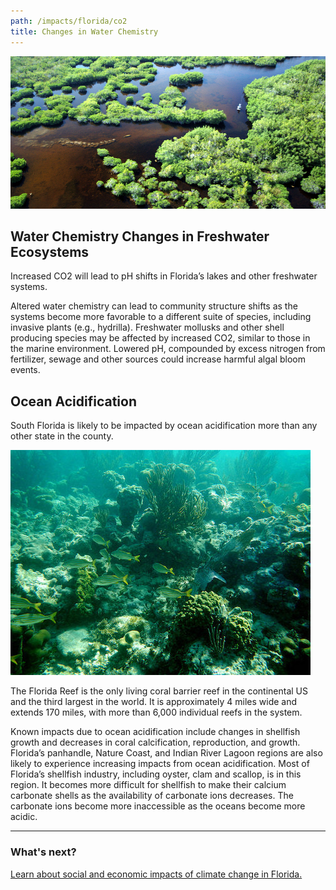 ```yaml
---
path: /impacts/florida/co2
title: Changes in Water Chemistry
---
```


<content-header icon="water_co2_change" title="Impacts from Changes in Water Chemistry in Florida"></content-header>

<!-- https://www.flickr.com/photos/evergladesnps/9247497359/ -->

![Taylor River, Florida](9247497359_555d0f83cc_k.jpg 'Photo: NPS')

## Water Chemistry Changes in Freshwater Ecosystems

Increased CO2 will lead to pH shifts in Florida’s lakes and other freshwater systems.

Altered water chemistry can lead to community structure shifts as the systems become more favorable to a different suite of species, including invasive plants (e.g., hydrilla). Freshwater mollusks and other shell producing species may be affected by increased CO2, similar to those in the marine environment. Lowered pH, compounded by excess nitrogen from fertilizer, sewage and other sources could increase harmful algal bloom events.

## Ocean Acidification

South Florida is likely to be impacted by ocean acidification more than any other state in the county.

<div class="float-right thumbnail-medium">
<img src="30909720004_09c718ba33_z.jpg" alt="Photo: NPS." />
<!-- https://www.flickr.com/photos/bigcypressnps/30909720004/ -->
</div>

The Florida Reef is the only living coral barrier reef in the continental US and the third largest in the world. It is approximately 4 miles wide and extends 170 miles, with more than 6,000 individual reefs in the system.

Known impacts due to ocean acidification include changes in shellfish growth and decreases in coral calcification, reproduction, and growth. Florida’s panhandle, Nature Coast, and Indian River Lagoon regions are also likely to experience increasing impacts from ocean acidification. Most of Florida’s shellfish industry, including oyster, clam and scallop, is in this region. It becomes more difficult for shellfish to make their calcium carbonate shells as the availability of carbonate ions decreases. The carbonate ions become more inaccessible as the oceans become more acidic.

<hr class="divider"/>

### What's next?

[Learn about social and economic impacts of climate change in Florida.](/impacts/florida/social)
